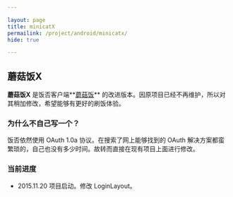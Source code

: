 ```yaml
---

layout: page
title: minicatX
permailink: /project/android/minicatx/
hide: true

---
```


## 蘑菇饭X

**蘑菇饭X** 是饭否客户端**[蘑菇饭](https://github.com/mcxiaoke/minicat)** 的改进版本。因原项目已经不再维护，所以对其稍加修改，希望能够有更好的刷饭体验。

### 为什么不自己写一个？
饭否依然使用 OAuth 1.0a 协议。在搜索了网上能够找到的 OAuth 解决方案都蛮繁琐的，自己也没有多少时间。故转而直接在现有项目上面进行修改。

### 当前进度

- 2015.11.20 项目启动。修改 LoginLayout。 

